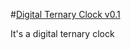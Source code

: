 #[Digital Ternary Clock v0.1](https://dkallen78.github.io/ternary-experiment/tern-time.html)

It's a digital ternary clock